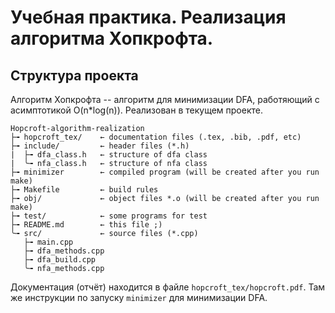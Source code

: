 # Учебная практика. Реализация алгоритма Хопкрофта.
## Структура проекта
Алгоритм Хопкрофта -- алгоритм для минимизации DFA, работяющий с аcимптотикой O(n*log(n)). Реализован в текущем проекте.
```
Hopcroft-algorithm-realization
├╼ hopcroft_tex/    ← documentation files (.tex, .bib, .pdf, etc)
├╼ include/         ← header files (*.h)
|  ├╼ dfa_class.h   ← structure of dfa class
|  ╰╼ nfa_class.h   ← structure of nfa class
├╼ minimizer        ← compiled program (will be created after you run make)
├╼ Makefile         ← build rules
├╼ obj/             ← object files *.o (will be created after you run make)
├╼ test/            ← some programs for test 
├╼ README.md        ← this file ;)
╰╼ src/             ← source files (*.cpp)
   ├╼ main.cpp
   ├╼ dfa_methods.cpp
   ├╼ dfa_build.cpp
   ╰╼ nfa_methods.cpp
```
Документация (отчёт) находится в файле ```hopcroft_tex/hopcroft.pdf```. Там же инструкции по запуску ```minimizer``` для минимизации DFA.
